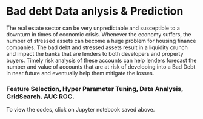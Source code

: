 # Bad debt Data anlysis & Prediction
The real estate sector can be very unpredictable and susceptible to a downturn in times of economic crisis. Whenever the economy suffers, the number of stressed assets can become a huge problem for housing finance companies. The bad debt and stressed assets result in a liquidity crunch and impact the banks that are lenders to both developers and property buyers. Timely risk analysis of these accounts can help lenders forecast the number and value of accounts that are at risk of developing into a Bad Debt in near future and eventually help them mitigate the losses.
### Feature Selection, Hyper Parameter Tuning, Data Analysis, GridSearch. AUC ROC.<Br>
  To view the codes, click on Jupyter notebook saved above.

